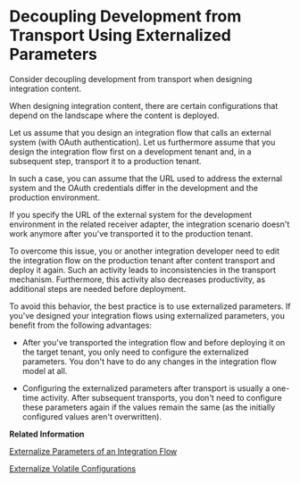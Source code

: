<!-- loio9064b0960b5146fd8c7fef7557584df2 -->

# Decoupling Development from Transport Using Externalized Parameters

Consider decoupling development from transport when designing integration content.

When designing integration content, there are certain configurations that depend on the landscape where the content is deployed.

Let us assume that you design an integration flow that calls an external system \(with OAuth authentication\). Let us furthermore assume that you design the integration flow first on a development tenant and, in a subsequent step, transport it to a production tenant.

In such a case, you can assume that the URL used to address the external system and the OAuth credentials differ in the development and the production environment.

If you specify the URL of the external system for the development environment in the related receiver adapter, the integration scenario doesn't work anymore after you've transported it to the production tenant.

To overcome this issue, you or another integration developer need to edit the integration flow on the production tenant after content transport and deploy it again. Such an activity leads to inconsistencies in the transport mechanism. Furthermore, this activity also decreases productivity, as additional steps are needed before deployment.

To avoid this behavior, the best practice is to use externalized parameters. If you've designed your integration flows using externalized parameters, you benefit from the following advantages:

-   After you've transported the integration flow and before deploying it on the target tenant, you only need to configure the externalized parameters. You don't have to do any changes in the integration flow model at all.

-   Configuring the externalized parameters after transport is usually a one-time activity. After subsequent transports, you don't need to configure these parameters again if the values remain the same \(as the initially configured values aren't overwritten\).


**Related Information**  


[Externalize Parameters of an Integration Flow](externalize-parameters-of-an-integration-flow-45b2a07.md "")

[Externalize Volatile Configurations](externalize-volatile-configurations-300277d.md "Externalize volatile configurations in an integration flow.")


